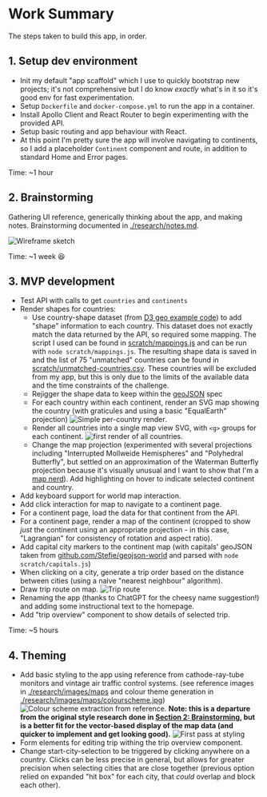 # Work Summary

The steps taken to build this app, in order.

## 1. Setup dev environment

-   Init my default "app scaffold" which I use to quickly bootstrap new projects; it's not comprehensive but I do know _exactly_ what's in it so it's good env for fast experimentation.
-   Setup `Dockerfile` and `docker-compose.yml` to run the app in a container.
-   Install Apollo Client and React Router to begin experimenting with the provided API.
-   Setup basic routing and app behaviour with React.
-   At this point I'm pretty sure the app will involve navigating to continents, so I add a placeholder `Continent` component and route, in addition to standard Home and Error pages.

Time: ~1 hour

## 2. Brainstorming

Gathering UI reference, generically thinking about the app, and making notes. Brainstorming documented in [./research/notes.md](./research/notes.md).

![Wireframe sketch](./research/wireframe.jpg)

Time: ~1 week 😆

## 3. MVP development

-   Test API with calls to get `countries` and `continents`
-   Render shapes for countries:
    -   Use country-shape dataset (from [D3 geo example code](https://raw.githubusercontent.com/holtzy/D3-graph-gallery/master/DATA/world.geojson)) to add "shape" information to each country. This dataset does not exactly match the data returned by the API, so required some mapping. The script I used can be found in [scratch/mappings.js](./scratch/mappings.js) and can be run with `node scratch/mappings.js`. The resulting shape data is saved in []() and the list of 75 "unmatched" countries can be found in [scratch/unmatched-countries.csv](./scratch/unmatched-countries.csv). These countries will be excluded from my app, but this is only due to the limits of the available data and the time constraints of the challenge.
    -   Rejigger the shape data to keep within the [geoJSON](https://geojson.org/) spec
    -   For each country within each continent, render an SVG map showing the country (with graticules and using a basic "EqualEarth" projection) ![Simple per-country render](research/first-countries-render.png).
    -   Render all countries into a single map view SVG, with `<g>` groups for each continent. ![first render of all countries](research/first-full-world-render.png).
    -   Change the map projection (experimented with several projections including "Interrupted Mollweide Hemispheres" and "Polyhedral Butterfly", but settled on an approximation of the Waterman Butterfly projection because it's visually unusual and I want to show that I'm a [map nerd](https://xkcd.com/977/)). Add highlighting on hover to indicate selected continent and country.
-   Add keyboard support for world map interaction.
-   Add click interaction for map to navigate to a continent page.
-   For a continent page, load the data for that continent from the API.
-   For a continent page, render a map of the continent (cropped to show *just* the continent using an appropriate projection - in this case, "Lagrangian" for consistency of rotation and aspect ratio).
-   Add capital city markers to the continent map (with capitals' geoJSON taken from [github.com/Stefie/geojson-world](https://github.com/Stefie/geojson-world/blob/master/capitals.geojson) and parsed with `node scratch/capitals.js`)
-   When clicking on a city, generate a trip order based on the distance between cities (using a naive "nearest neighbour" algorithm).
-   Draw trip route on map. ![Trip route](research/draw-trip.png)
-   Renaming the app (thanks to ChatGPT for the cheesy name suggestion!) and adding some instructional text to the homepage.
-   Add "trip overview" component to show details of selected trip.

Time: ~5 hours

## 4. Theming

-   Add basic styling to the app using reference from cathode-ray-tube monitors and vintage air traffic control systems. (see reference images in [./research/images/maps](./research/images/maps) and colour theme generation in [./research/images/maps/colourscheme.jpg](./research/images/maps/colourscheme.jpg)) ![Colour scheme extraction from reference](./research/images/maps/colourscheme.jpg). **Note: this is a departure from the original style research done in [Section 2: Brainstorming](#2-brainstorming), but is a better fit for the vector-based display of the map data (and quicker to implement and get looking good).** ![First pass at styling](./research/styled-world-map.png)
-   Form elements for editing trip withing the trip overview component.
-   Change start-city-selection to be triggered by clicking anywhere on a country. Clicks can be less precise in general, but allows for greater precision when selecting cities that are close together (previous option relied on expanded "hit box" for each city, that *could* overlap and block each other).
